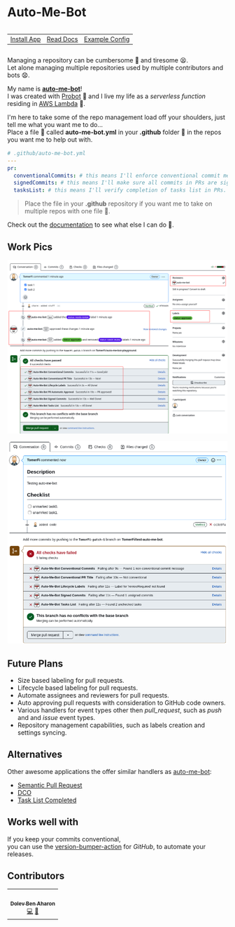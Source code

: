 <!-- markdownlint-disable MD033 -->
# <b>Auto-Me-Bot</b>

<p align="left">
  <table align="left">
    <td align="left"><a href=https://github.com/apps/auto-me-bot target="_blank">Install App</a></td>
    <td align="left"><a href="https://auto-me-bot.tomfi.info/" target="_blank">Read Docs</a></td>
    <td align="left"><a href="https://github.com/TomerFi/auto-me-bot/blob/main/.github/auto-me-bot.yml" target="_blank">Example Config</a></td>
  </table>
</p></br></br></br>

Managing a repository can be cumbersome :construction_worker: and tiresome :tired_face:.</br>
Let alone managing multiple repositories used by multiple contributors and bots :anguished:.</br>

My name is [**auto-me-bot**][auto-me-bot-app]!</br>
I was created with [Probot][probot-pages] :robot: and I live my life
as a _serverless function_ residing in [AWS Lambda][aws-lambda] :floppy_disk:.</br>

I'm here to take some of the repo management load off your shoulders, just tell me what you want me to do...</br>
Place a file :memo: called **auto-me-bot.yml** in your **.github** folder :file_folder: in the repos you want me to help out with.</br>

```yaml
# .github/auto-me-bot.yml
---
pr:
  conventionalCommits: # this means I'll enforce conventional commit messages in PRs.
  signedCommits: # this means I'll make sure all commits in PRs are signed with the 'Signed-off-by' trailer.
  tasksList: # this means I'll verify completion of tasks list in PRs.
```

> Place the file in your **.github** repository if you want me to take on multiple repos with one file :muscle:.

Check out the [documentation][auto-me-bot-doc] to see what else I can do :call_me_hand:.

## Work Pics

[![all-handlers-success]][auto-me-bot-doc]

[![all-handlers-fail]][auto-me-bot-doc]

## Future Plans

- Size based labeling for pull requests.
- Lifecycle based labeling for pull requests.
- Automate assignees and reviewers for pull requests.
- Auto approving pull requests with consideration to GitHub code owners.
- Various handlers for event types other then _pull_request_, such as _push_ and and _issue_ event types.
- Repository management capabilities, such as labels creation and settings syncing.

## Alternatives

Other awesome applications the offer similar handlers as [auto-me-bot][auto-me-bot-app]:

- [Semantic Pull Request][semantic-pull-request]
- [DCO][dco]
- [Task List Completed][task-list-completed]

## Works well with

If you keep your commits conventional,</br>
you can use the [version-bumper-action][version-bumper-action] for _GitHub_, to automate your releases.

## Contributors

<!-- ALL-CONTRIBUTORS-LIST:START - Do not remove or modify this section -->
<!-- prettier-ignore-start -->
<!-- markdownlint-disable -->
<table>
  <tr>
    <td align="center"><a href="https://github.com/dolby360"><img src="https://avatars.githubusercontent.com/u/22151399?v=4?s=100" width="100px;" alt=""/><br /><sub><b>Dolev Ben Aharon</b></sub></a><br /><a href="https://github.com/TomerFi/auto-me-bot/commits?author=dolby360" title="Code">💻</a> <a href="https://github.com/TomerFi/auto-me-bot/commits?author=dolby360" title="Documentation">📖</a></td>
  </tr>
</table>

<!-- markdownlint-restore -->
<!-- prettier-ignore-end -->

<!-- ALL-CONTRIBUTORS-LIST:END -->

<!-- REAL LINKS -->
[auto-me-bot-app]: https://github.com/apps/auto-me-bot
[auto-me-bot-doc]: https://auto-me-bot.tomfi.info/
[aws-lambda]: https://aws.amazon.com/lambda/
[probot-pages]: https://probot.github.io/
[version-bumper-action]: https://github.com/TomerFi/version-bumper-action
<!-- IMAGE LINKS -->
[all-handlers-fail]: https://raw.githubusercontent.com/TomerFi/auto-me-bot/main/docs/img/all-handlers-fail.png
[all-handlers-success]: https://raw.githubusercontent.com/TomerFi/auto-me-bot/main/docs/img/all-handlers-success.png
<!-- ALTERNATIVES LINKS -->
[dco]: https://github.com/apps/dco
[semantic-pull-request]: https://github.com/apps/semantic-pull-requests
[task-list-completed]: https://github.com/marketplace/task-list-completed
